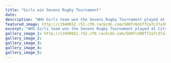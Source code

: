 ```yaml
---
title: "Girls win Sevens Rugby Tournament"
date: 
description: "WHS Girls team won the Sevens Rugby Tournament played at City College on Wednesday 19 October and now head to New Plymouth to try and qualify for the Condor Sevens..."
featured_image: http://c1940652.r52.cf0.rackcdn.com/580fc6d1ff2a7c37a30014ab/WHS-Girls-1st-team-photo.jpg
excerpt: "WHS Girls team won the Sevens Rugby Tournament played at City College on Wednesday 19 October and now head to New Plymouth to try and qualify for the Condor Sevens."
gallery_image_1: http://c1940652.r52.cf0.rackcdn.com/580fcd90ff2a7c37a30014c2/WHS-Boys-2nd-team-photo.jpg
gallery_image_2: 
gallery_image_3: 
gallery_image_4: 
gallery_image_5: 
---
```

